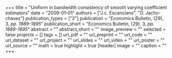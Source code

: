+++
title = "Uniform in bandwidth consistency of smooth varying coefficient estimators"
date = "2009-01-01"
authors = ["J.c. Escanciano", "D. Jacho-chavez"]
publication_types = ["2"]
publication = "Economics Bulletin, (29), 3, _pp. 1889-1895_"
publication_short = "Economics Bulletin, (29), 3, _pp. 1889-1895_"
abstract = ""
abstract_short = ""
image_preview = ""
selected = false
projects = []
tags = []
url_pdf = ""
url_preprint = ""
url_code = ""
url_dataset = ""
url_project = ""
url_slides = ""
url_video = ""
url_poster = ""
url_source = ""
math = true
highlight = true
[header]
image = ""
caption = ""
+++
